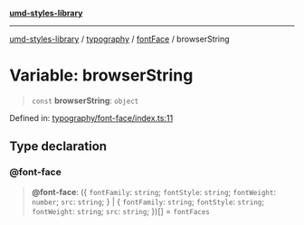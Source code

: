 [**umd-styles-library**](../../../../README.md)

***

[umd-styles-library](../../../../modules.md) / [typography](../../../README.md) / [fontFace](../README.md) / browserString

# Variable: browserString

> `const` **browserString**: `object`

Defined in: [typography/font-face/index.ts:11](https://github.com/UMD-Digital/design-system/blob/8021d9898368f604bce452fe4dde6fae3a0578fd/packages/styles/source/typography/font-face/index.ts#L11)

## Type declaration

### @font-face

> **@font-face**: (\{ `fontFamily`: `string`; `fontStyle`: `string`; `fontWeight`: `number`; `src`: `string`; \} \| \{ `fontFamily`: `string`; `fontStyle`: `string`; `fontWeight`: `string`; `src`: `string`; \})[] = `fontFaces`
